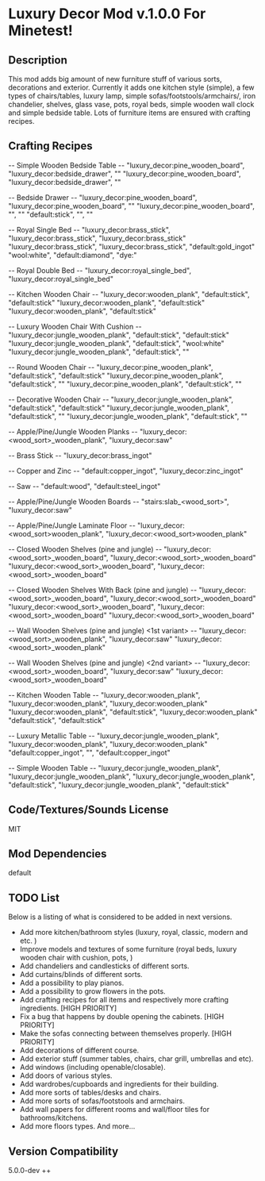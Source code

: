 # Luxury Decor Mod v.1.0.0 For Minetest!

## Description
This mod adds big amount of new furniture stuff of various sorts, decorations and exterior. Currently it adds one kitchen style (simple), a few types of chairs/tables, luxury lamp, simple sofas/footstools/armchairs/, iron chandelier, shelves, glass vase, pots, royal beds, simple wooden wall clock and simple bedside table. Lots of furniture items are ensured with crafting recipes. 

## Crafting Recipes
-- Simple Wooden Bedside Table --
"luxury_decor:pine_wooden_board", "luxury_decor:bedside_drawer", ""
"luxury_decor:pine_wooden_board", "luxury_decor:bedside_drawer", ""

-- Bedside Drawer --
"luxury_decor:pine_wooden_board", "luxury_decor:pine_wooden_board", ""
"luxury_decor:pine_wooden_board", "", ""
"default:stick", "", ""

-- Royal Single Bed --
"luxury_decor:brass_stick", "luxury_decor:brass_stick", "luxury_decor:brass_stick"
"luxury_decor:brass_stick", "luxury_decor:brass_stick", "default:gold_ingot"
"wool:white", "default:diamond", "dye:<color>"

-- Royal Double Bed --
"luxury_decor:royal_single_bed", "luxury_decor:royal_single_bed"

-- Kitchen Wooden Chair --
"luxury_decor:wooden_plank", "default:stick", "default:stick"
"luxury_decor:wooden_plank", "default:stick"
"luxury_decor:wooden_plank", "default:stick"

-- Luxury Wooden Chair With Cushion --
"luxury_decor:jungle_wooden_plank", "default:stick", "default:stick"
"luxury_decor:jungle_wooden_plank", "default:stick", "wool:white"
"luxury_decor:jungle_wooden_plank", "default:stick", ""

-- Round Wooden Chair --
"luxury_decor:pine_wooden_plank", "default:stick", "default:stick"
"luxury_decor:pine_wooden_plank", "default:stick", ""
"luxury_decor:pine_wooden_plank", "default:stick", ""

-- Decorative Wooden Chair --
"luxury_decor:jungle_wooden_plank", "default:stick", "default:stick"
"luxury_decor:jungle_wooden_plank", "default:stick", ""
"luxury_decor:jungle_wooden_plank", "default:stick", ""

-- Apple/Pine/Jungle Wooden Planks --
"luxury_decor:<wood_sort>_wooden_plank", "luxury_decor:saw"

-- Brass Stick --
"luxury_decor:brass_ingot"

-- Copper and Zinc --
"default:copper_ingot", "luxury_decor:zinc_ingot"

-- Saw --
"default:wood", "default:steel_ingot"

-- Apple/Pine/Jungle Wooden Boards --
"stairs:slab_<wood_sort>", "luxury_decor:saw"

-- Apple/Pine/Jungle Laminate Floor --
"luxury_decor:<wood_sort>wooden_plank", "luxury_decor:<wood_sort>wooden_plank"

-- Closed Wooden Shelves (pine and jungle) --
"luxury_decor:<wood_sort>_wooden_board", "luxury_decor:<wood_sort>_wooden_board"
"luxury_decor:<wood_sort>_wooden_board", "luxury_decor:<wood_sort>_wooden_board"

-- Closed Wooden Shelves With Back (pine and jungle) --
"luxury_decor:<wood_sort>_wooden_board", "luxury_decor:<wood_sort>_wooden_board"
"luxury_decor:<wood_sort>_wooden_board", "luxury_decor:<wood_sort>_wooden_board"
"luxury_decor:<wood_sort>_wooden_board"

-- Wall Wooden Shelves (pine and jungle) <1st variant> --
"luxury_decor:<wood_sort>_wooden_plank", "luxury_decor:saw"
"luxury_decor:<wood_sort>_wooden_plank"

-- Wall Wooden Shelves (pine and jungle) <2nd variant> --
"luxury_decor:<wood_sort>_wooden_board", "luxury_decor:saw"
"luxury_decor:<wood_sort>_wooden_board"

-- Kitchen Wooden Table --
"luxury_decor:wooden_plank", "luxury_decor:wooden_plank", "luxury_decor:wooden_plank"
"luxury_decor:wooden_plank", "default:stick", "luxury_decor:wooden_plank"
"default:stick", "default:stick"

-- Luxury Metallic Table --
"luxury_decor:jungle_wooden_plank", "luxury_decor:wooden_plank", "luxury_decor:wooden_plank"
"default:copper_ingot", "", "default:copper_ingot"

-- Simple Wooden Table --
"luxury_decor:jungle_wooden_plank", "luxury_decor:jungle_wooden_plank", "luxury_decor:jungle_wooden_plank", "default:stick", "luxury_decor:jungle_wooden_plank", "default:stick"

## Code/Textures/Sounds License
MIT

## Mod Dependencies
default

## TODO List
Below is a listing of what is considered to be added in next versions.

* Add more kitchen/bathroom styles (luxury, royal, classic, modern and etc. )
* Improve models and textures of some furniture (royal beds, luxury wooden chair with cushion, pots, )
* Add chandeliers and candlesticks of different sorts.
* Add curtains/blinds of different sorts.
* Add a possibility to play pianos.
* Add a possibility to grow flowers in the pots.
* Add crafting recipes for all items and respectively more crafting ingredients. [HIGH PRIORITY]
* Fix a bug that happens by double opening the cabinets. [HIGH PRIORITY]
* Make the sofas connecting between themselves properly. [HIGH PRIORITY]
* Add decorations of different course.
* Add exterior stuff (summer tables, chairs, char grill, umbrellas and etc).
* Add windows (including openable/closable).
* Add doors of various styles.
* Add wardrobes/cupboards and ingredients for their building.
* Add more sorts of tables/desks and chairs.
* Add more sorts of sofas/footstools and armchairs.
* Add wall papers for different rooms and wall/floor tiles for bathrooms/kitchens.
* Add more floors types.
And more...

## Version Compatibility
5.0.0-dev ++
